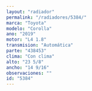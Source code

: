 ```yaml
---
layout: "radiador"
permalink: "/radiadores/5384/"
marca: "Toyota"
modelo: "Corolla"
ano: "2019"
motor: "L4 1.8"
transmision: "Automática"
parte: "438453"
clima: "Con clima"
alto: "23 5/8"
ancho: "14 9/16"
observaciones: ""
id: "5384"
---
```


